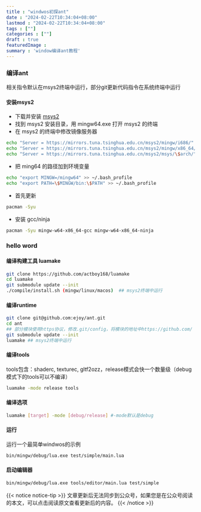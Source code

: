 ```yaml
---
title : "windwos初探ant" 
date : "2024-02-22T10:34:04+08:00" 
lastmod : "2024-02-22T10:34:04+08:00" 
tags : [""] 
categories : [""]
draft : true
featuredImage :
summary : 'window编译ant教程'
---
```


### 编译ant

相关指令默认在msys2终端中运行，部分git更新代码指令在系统终端中运行

#### 安装msys2

- 下载并安装 [msys2](https://www.msys2.org/)
- 找到 msys2 安装目录，用 mingw64.exe 打开 msys2 的终端
- 在 msys2 的终端中修改镜像服务器

``` bash
echo "Server = https://mirrors.tuna.tsinghua.edu.cn/msys2/mingw/i686/" > /etc/pacman.d/mirrorlist.mingw32
echo "Server = https://mirrors.tuna.tsinghua.edu.cn/msys2/mingw/x86_64/" > /etc/pacman.d/mirrorlist.mingw64
echo "Server = https://mirrors.tuna.tsinghua.edu.cn/msys2/msys/\$arch/" > /etc/pacman.d/mirrorlist.msys
```

- 把 ming64 的路径加到环境变量

``` bash
echo "export MINGW=/mingw64" >> ~/.bash_profile
echo "export PATH=\$MINGW/bin:\$PATH" >> ~/.bash_profile
```

- 首先更新

``` bash
pacman -Syu
```

- 安装 gcc/ninja

``` bash
pacman -Syu mingw-w64-x86_64-gcc mingw-w64-x86_64-ninja
```

<!-- - 安装make

``` bash
pacman -S make
```

- 安装[lua](https://www.lua.org/download.html)

``` bash
curl -L -R -O https://www.lua.org/ftp/lua-5.4.6.tar.gz
tar -zxvf lua-5.4.6.tar.gz
cd lua-5.4.6/
make mingw
cd src
rm -rf *.o
cp luac.exe  lua54.dll lua.exe ../../../../mingw64/bin
cp lauxlib.h lua.h lua.hpp lua.hpp lualib.h  ../../../../mingw64/include
cp liblua.a ../../../../mingw64/lib

``` -->

### hello word

#### 编译构建工具 luamake

``` bash
git clone https://github.com/actboy168/luamake
cd luamake
git submodule update --init
./compile/install.sh (mingw/linux/macos)  ## msys2终端中运行
```

#### 编译runtime

``` bash
git clone git@github.com:ejoy/ant.git
cd ant
## 部分模块使用https协议，修改.git/config，将模块的地址中https://github.com/ 替换为git@github.com:，调整为git协议
git submodule update --init
luamake ## msys2终端中运行
```

#### 编译tools

tools包含：shaderc, texturec, gltf2ozz，release模式会快一个数量级（debug模式下的tools可以不编译）

``` bash
luamake -mode release tools
```

#### 编译选项

``` bash
luamake [target] -mode [debug/release] #-mode默认是debug
```

#### 运行

运行一个最简单windwos的示例

``` bash
bin/mingw/debug/lua.exe test/simple/main.lua
```

#### 启动编辑器

```bash
bin/mingw/debug/lua.exe tools/editor/main.lua test/simple
```

{{< notice notice-tip >}}
文章更新后无法同步到公众号，如果您是在公众号阅读的本文，可以点击阅读原文查看更新后的内容。
{{< /notice >}}
